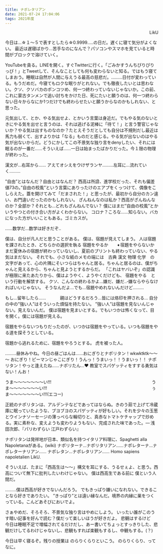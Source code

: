 ```yaml
---
title: ナポレタリアン
date: 2021-07-24 17:04:06
tags: 2021年度
---
```



<div style="text-align:right">LikU</div>

今日は…☆１～５で表すとしたら☆0.9999…..の日だ。遅くに寝て気分がよくない。
最近は遅寝ばかり…苦手なのになんで？パソコンやスマホを見ていると時間がブロックで溶けていく。


YouTubeを貪る。LINEを開く。すぐTwitterに行く。「ごみかすうんちぴりぴりっぴ！」とTweetして、そんなことしても何も変わらないと知る。ではもう寝てしまおう。睡眠は自然が人間に与えうる最高の慈悲だ。………日付が変わっている。もうだめだ。今寝てもロクな眠りがとれない。でも徹夜したいとは思わない。クソ、クソバカのポンコツめ、何一つ終わっていないじゃないか。この前、これに蒙古タンメンで追い討ちをかけた日、死にたいと願うのは、何一つ終わらない日々からなにか1つだけでも終わらせたいと願うからなのかもしれない、と思った。


元気出して、とか、やる気出せよ、とかいう言葉は身近だ。でもやる気のないときにやる気を出せと言うのは、それは逃げる泥棒に「待て！」と言う警官じゃないか？やる気は出すものなのか？たとえそうだとしても自分は不規則だし最近は馬力も弱くて、出すよりかは「なる」ものだと感じる。やる気が出ないのはやる気が出ないからだ。どうにかしてこの不景気な独り言をdenyしたい、それには眠るのが一番だ……そういえば……一日は始まったばかりだった。今１限の物理が終わった。


漢文が…右耳から……
アえてオシえをウけザランヤ………左耳に…流れていく………

”自由”とはなんだ？自由とはなんだ？
西高は所詮、進学校だった、それも偏差値73の。”自由の校風”という言葉にありったけのエアプをくっつけて、偶像をこしらえた。蓋を開けてみて「だまされた！」と思ったが、最初から自分のカン違い、お門違いだったのかもしれない。
ざんねんなのは私か？西高がざんねんなのか？全部か？それとも…どれもざんねんでない？
僕にはまだ”自由の校風”とかいうやつとの付き合い方がよくわからない。
コロナ？ころな……知らない。バカになった方がいいこともある。ゴミカスが。


……数学だ…数学は好きだぞ..


僕は、自分が凡人だと思うことがある。
僕は、宿題が見えてしまう。
人は宿題を課されたとき、どちらかの選択を執る
宿題をやるか　　➧宿題をやらないか
まだ夏休みの宿題が終わっていないし、夏前のプリントも終わっていない、やる気はまだない。
それでも、小さな紙のメモの端には　古典 漢文 物理 化学　の文字があって、心の片隅にそいつらはちゃんと居る。ちゃんと居るのは、僕がちゃんと見えるから、ちゃんと見ようとするからだ。
「これはヤバいぞ」の認識が極限に来たあたりから、僕はようやく、ようやくだけども、
宿題をやる　という行動を解禁する。
クソ、こんなの終わるかよ…嫌だ、嫌だ..‐嫌ならやらなければいいじゃない。
そうなんだよ…でも…宿題やめれないんだけど………

もし…留年したら……
　　　親はどうするだろう…皆には烙印を押される…
自分の中の”強い人”はそういった煩悩を持たない。
”強い人”は宿題を見ないんじゃない。見えないんだ。
僕は宿題を見まいとする。でもいつかは怖くなって、目を開く。僕には宿題が見える。

宿題をやらないつもりだったのが、いつかは宿題をやっている。いつも宿題をやる道を探そうとしている。

宿題から逃れるために、宿題をやろうとする。
虎を被った人。


………昼休みやね。今日の昼ごはんは……おにぎりとナポリタン！wkwktktk～～～
おにぎり！ピーマンじゃこにぎり！うんっ！うまいっ！！うまいっ！！
ナポリタン！やっと逢えたね……ナポリたん…❤
教室でスパゲッティをすする勇気はない！んお！

うま～～～～～～～い!!!
　　　　　　　　　　　　　　　　　　　　　　　
うま～～～～～～～い!!!
　　　　　　　　　　　　　　　　　　　　　　　　
ぅま～～～～～～～い!!!(エコー)

正統のナポリタンは、アルデンテなどであってはならぬ。きのう茹で上げて冷蔵庫に眠っていたような、ブヨブヨのスパゲッティが好もしい。それを少々の玉葱とウインナソーセージの薄っぺらな輪切りと、真赤なトマトケチャップで炒める。実に素朴な、変えようも変わりようもない、完成された味であった。— 浅田次郎、『パリわずらい 江戸わずらい』

ナポリタンは発祥地が日本、類似名を持つイタリア料理に、Spaghetti alla Napoletanaがある。(wiki)
ナポリターナ…ナポリタリアン……ナポレターナ…ナポレターナリアン……
ナポレタン…ナポレタリアン……
Homo sapiens napoletalien LikU.


そういえば、たまに「西高生は～～」構文を耳にする、うるせぇよ、と思う。西高について無下に批判したいわけじゃない。
僕は西高生である前に 僕という人間だ。

………僕は西高が好きでないんだろう。
でもきっぱり嫌いになれない。できることなら好きでありたい。
”きっぱり”とは遠い縁なんだ。境界の内縁に巣をつくっている。こんどあそびにおいでよ。




さぁやめだ、そろそろ、不景気な独り言はやめにしよう。
いったい誰がこのうす暗い記事を好んで読む？僕だって楽しいほうが好きだよ。
悲観はするけど　今日は睡眠不足で増幅されてるだけだし、あー書いてちょっとすっきりした、悲観だけしてるわけじゃないし、悲観もすれば楽観もするし、中観もする。(？)


今日は早く寝るぞ。残りの授業は のらりくらりといこう。
のらりくらり、ってなに。